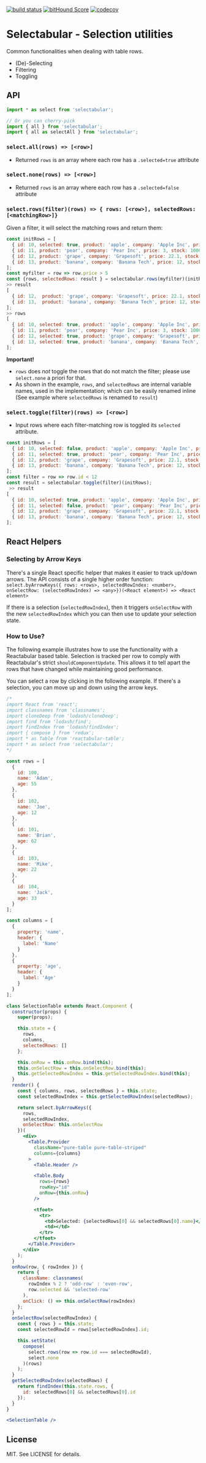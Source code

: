 [![build status](https://secure.travis-ci.org/reactabular/selectabular.svg)](http://travis-ci.org/reactabular/selectabular) [![bitHound Score](https://www.bithound.io/github/reactabular/selectabular/badges/score.svg)](https://www.bithound.io/github/reactabular/selectabular) [![codecov](https://codecov.io/gh/reactabular/selectabular/branch/master/graph/badge.svg)](https://codecov.io/gh/reactabular/selectabular)

# Selectabular - Selection utilities

Common functionalities when dealing with table rows.
- (De)-Selecting
- Filtering
- Toggling

## API

```javascript
import * as select from 'selectabular';

// Or you can cherry-pick
import { all } from 'selectabular';
import { all as selectAll } from 'selectabular';
```

### `select.all(rows) => [<row>]`

- Returned `rows` is an array where each row has a `.selected=true` attribute

### `select.none(rows) => [<row>]`

- Returned `rows` is an array where each row has a `.selected=false` attribute

### `select.rows(filter)(rows) => { rows: [<row>], selectedRows: [<matchingRow>]}`

Given a filter, it will select the matching rows and return them:

```javascript
const initRows = [
  { id: 10, selected: true, product: 'apple', company: 'Apple Inc', price: 1.5, stock: 300 },
  { id: 11, product: 'pear', company: 'Pear Inc', price: 3, stock: 1000 },
  { id: 12, product: 'grape', company: 'Grapesoft', price: 22.1, stock: 18 },
  { id: 13, product: 'banana', company: 'Banana Tech', price: 12, stock: 9 }
];
const myfilter = row => row.price > 5
const {rows, selectedRows: result } = selectabular.rows(myfilter)(initRows);
>> result
[
  { id: 12,  product: 'grape', company: 'Grapesoft', price: 22.1, stock: 18 },
  { id: 13,  product: 'banana', company: 'Banana Tech', price: 12, stock: 9 }
];
>> rows
[
  { id: 10, selected: true, product: 'apple', company: 'Apple Inc', price: 1.5, stock: 300 },
  { id: 11, product: 'pear', company: 'Pear Inc', price: 3, stock: 1000 },
  { id: 12, selected: true, product: 'grape', company: 'Grapesoft', price: 22.1, stock: 18 },
  { id: 13, selected: true, product: 'banana', company: 'Banana Tech', price: 12, stock: 9 }
];
```

**Important!**

- `rows` does *not* toggle the rows that do not match the filter; please use `select.none` a priori for that.
- As shown in the example, `rows`, and `selectedRows` are internal variable names, used in the implementation; which can be easily renamed inline (See example where `selectedRows` is renamed to `result`)

### `select.toggle(filter)(rows) => [<row>]`

- Input rows where each filter-matching row is toggled its `selected` attribute.

```javascript
const initRows = [
  { id: 10, selected: false, product: 'apple', company: 'Apple Inc', price: 1.5, stock: 300 },
  { id: 11, selected: true, product: 'pear', company: 'Pear Inc', price: 3, stock: 1000 },
  { id: 12, product: 'grape', company: 'Grapesoft', price: 22.1, stock: 18 },
  { id: 13, product: 'banana', company: 'Banana Tech', price: 12, stock: 9 }
];
const filter = row => row.id < 12
const result = selectabular.toggle(filter)(initRows);
 >> result
[
  { id: 10, selected: true, product: 'apple', company: 'Apple Inc', price: 1.5, stock: 300 },
  { id: 11, selected: false, product: 'pear', company: 'Pear Inc', price: 3, stock: 1000 },
  { id: 12, product: 'grape', company: 'Grapesoft', price: 22.1, stock: 18 },
  { id: 13, product: 'banana', company: 'Banana Tech', price: 12, stock: 9 }
];
```

## React Helpers

### Selecting by Arrow Keys

There's a single React specific helper that makes it easier to track up/down arrows. The API consists of a single higher order function: `select.byArrowKeys({ rows: <rows>, selectedRowIndex: <number>, onSelectRow: (selectedRowIndex) => <any>})(<React element>) => <React element>`

If there is a selection (`selectedRowIndex`), then it triggers `onSelectRow` with the new `selectedRowIndex` which you can then use to update your selection state.

### How to Use?

The following example illustrates how to use the functionality with a Reactabular based table. Selection is tracked per row to comply with Reactabular's strict `shouldComponentUpdate`. This allows it to tell apart the rows that have changed while maintaining good performance.

You can select a row by clicking in the following example. If there's a selection, you can move up and down using the arrow keys.

```jsx
/*
import React from 'react';
import classnames from 'classnames';
import cloneDeep from 'lodash/cloneDeep';
import find from 'lodash/find';
import findIndex from 'lodash/findIndex';
import { compose } from 'redux';
import * as Table from 'reactabular-table';
import * as select from 'selectabular';
*/

const rows = [
  {
    id: 100,
    name: 'Adam',
    age: 55
  },
  {
    id: 102,
    name: 'Joe',
    age: 12
  },
  {
    id: 101,
    name: 'Brian',
    age: 62
  },
  {
    id: 103,
    name: 'Mike',
    age: 22
  },
  {
    id: 104,
    name: 'Jack',
    age: 33
  }
];

const columns = [
  {
    property: 'name',
    header: {
      label: 'Name'
    }
  },
  {
    property: 'age',
    header: {
      label: 'Age'
    }
  }
];

class SelectionTable extends React.Component {
  constructor(props) {
    super(props);

    this.state = {
      rows,
      columns,
      selectedRows: []
    };

    this.onRow = this.onRow.bind(this);
    this.onSelectRow = this.onSelectRow.bind(this);
    this.getSelectedRowIndex = this.getSelectedRowIndex.bind(this);
  }
  render() {
    const { columns, rows, selectedRows } = this.state;
    const selectedRowIndex = this.getSelectedRowIndex(selectedRows);

    return select.byArrowKeys({
      rows,
      selectedRowIndex,
      onSelectRow: this.onSelectRow
    })(
      <div>
        <Table.Provider
          className="pure-table pure-table-striped"
          columns={columns}
        >
          <Table.Header />

          <Table.Body
            rows={rows}
            rowKey="id"
            onRow={this.onRow}
          />

          <tfoot>
            <tr>
              <td>Selected: {selectedRows[0] && selectedRows[0].name}</td>
              <td></td>
            </tr>
          </tfoot>
        </Table.Provider>
      </div>
    );
  }
  onRow(row, { rowIndex }) {
    return {
      className: classnames(
        rowIndex % 2 ? 'odd-row' : 'even-row',
        row.selected && 'selected-row'
      ),
      onClick: () => this.onSelectRow(rowIndex)
    };
  }
  onSelectRow(selectedRowIndex) {
    const { rows } = this.state;
    const selectedRowId = rows[selectedRowIndex].id;

    this.setState(
      compose(
        select.rows(row => row.id === selectedRowId),
        select.none
      )(rows)
    );
  }
  getSelectedRowIndex(selectedRows) {
    return findIndex(this.state.rows, {
      id: selectedRows[0] && selectedRows[0].id
    });
  }
}

<SelectionTable />
```

## License

MIT. See LICENSE for details.
